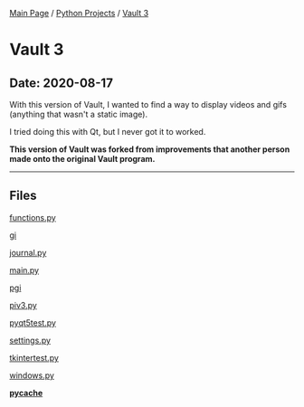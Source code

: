 [Main Page](/) / [Python Projects](/python) / [Vault 3](/python/2020-08-17_Vault_3)

# Vault 3

## Date: 2020-08-17

With this version of Vault, I wanted to find a way to display videos and gifs (anything that wasn't a static image).

I tried doing this with Qt, but I never got it to worked.

**This version of Vault was forked from improvements that another person made onto the original Vault program.**

-----

## Files

[functions.py](functions.py)

[gi](gi)

[journal.py](journal.py)

[main.py](main.py)

[pgi](pgi)

[piv3.py](piv3.py)

[pyqt5test.py](pyqt5test.py)

[settings.py](settings.py)

[tkintertest.py](tkintertest.py)

[windows.py](windows.py)

[__pycache__](__pycache__)